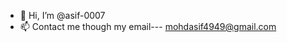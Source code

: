 - 👋 Hi, I’m @asif-0007
- 📫 Contact me though my email--- mohdasif4949@gmail.com

<!---
asif-0007/asif-0007 is a ✨ special ✨ repository because its `README.md` (this file) appears on your GitHub profile.
You can click the Preview link to take a look at your changes.
--->
